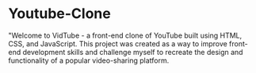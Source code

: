 # Youtube-Clone
"Welcome to VidTube - a front-end clone of YouTube built using HTML, CSS, and JavaScript. This project was created as a way to improve front-end development skills and challenge myself to recreate the design and functionality of a popular video-sharing platform.
